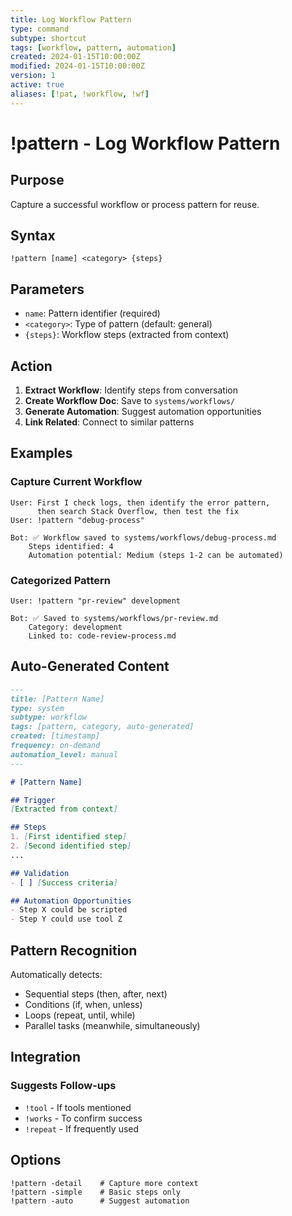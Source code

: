 ```yaml
---
title: Log Workflow Pattern
type: command
subtype: shortcut
tags: [workflow, pattern, automation]
created: 2024-01-15T10:00:00Z
modified: 2024-01-15T10:00:00Z
version: 1
active: true
aliases: [!pat, !workflow, !wf]
---
```


# !pattern - Log Workflow Pattern

## Purpose
Capture a successful workflow or process pattern for reuse.

## Syntax
```
!pattern [name] <category> {steps}
```

## Parameters
- `name`: Pattern identifier (required)
- `<category>`: Type of pattern (default: general)
- `{steps}`: Workflow steps (extracted from context)

## Action

1. **Extract Workflow**: Identify steps from conversation
2. **Create Workflow Doc**: Save to `systems/workflows/`
3. **Generate Automation**: Suggest automation opportunities
4. **Link Related**: Connect to similar patterns

## Examples

### Capture Current Workflow
```
User: First I check logs, then identify the error pattern, 
      then search Stack Overflow, then test the fix
User: !pattern "debug-process"

Bot: ✅ Workflow saved to systems/workflows/debug-process.md
    Steps identified: 4
    Automation potential: Medium (steps 1-2 can be automated)
```

### Categorized Pattern
```
User: !pattern "pr-review" development

Bot: ✅ Saved to systems/workflows/pr-review.md
    Category: development
    Linked to: code-review-process.md
```

## Auto-Generated Content

```markdown
---
title: [Pattern Name]
type: system
subtype: workflow
tags: [pattern, category, auto-generated]
created: [timestamp]
frequency: on-demand
automation_level: manual
---

# [Pattern Name]

## Trigger
[Extracted from context]

## Steps
1. [First identified step]
2. [Second identified step]
...

## Validation
- [ ] [Success criteria]

## Automation Opportunities
- Step X could be scripted
- Step Y could use tool Z
```

## Pattern Recognition

Automatically detects:
- Sequential steps (then, after, next)
- Conditions (if, when, unless)
- Loops (repeat, until, while)
- Parallel tasks (meanwhile, simultaneously)

## Integration

### Suggests Follow-ups
- `!tool` - If tools mentioned
- `!works` - To confirm success
- `!repeat` - If frequently used

## Options

```
!pattern -detail    # Capture more context
!pattern -simple    # Basic steps only
!pattern -auto      # Suggest automation
```